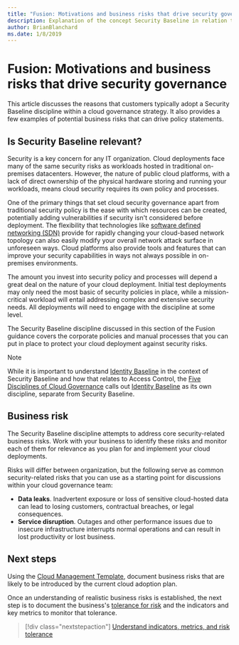 ```yaml
---
title: "Fusion: Motivations and business risks that drive security governance"
description: Explanation of the concept Security Baseline in relation to cloud governance
author: BrianBlanchard
ms.date: 1/8/2019
---
```


# Fusion: Motivations and business risks that drive security governance

This article discusses the reasons that customers typically adopt a Security Baseline discipline within a cloud governance strategy. It also provides a few examples of potential business risks that can drive policy statements.

## Is Security Baseline relevant?

Security is a key concern for any IT organization. Cloud deployments face many of the same security risks as workloads hosted in traditional on-premises datacenters. However, the nature of public cloud platforms, with a lack of direct ownership of the physical hardware storing and running your workloads, means cloud security requires its own policy and processes.

One of the primary things that set cloud security governance apart from traditional security policy is the ease with which resources can be created, potentially adding vulnerabilities if security isn't considered before deployment. The flexibility that technologies like [software defined networking (SDN)](../../infrastructure/software-defined-networks/overview.md) provide for rapidly changing your cloud-based network topology can also easily modify your overall network attack surface in unforeseen ways. Cloud platforms also provide tools and features that can improve your security capabilities in ways not always possible in on-premises environments. 

The amount you invest into security policy and processes will depend a great deal on the nature of your cloud deployment. Initial test deployments may only need the most basic of security policies in place, while a mission-critical workload will entail addressing complex and extensive security needs. All deployments will need to engage with the discipline at some level.

The Security Baseline discipline discussed in this section of the Fusion guidance covers the corporate policies and manual processes that you can put in place to protect your cloud deployment against security risks.

> [!NOTE]
>While it is important to understand [Identity Baseline](../identity-baseline/overview.md) in the context of Security Baseline and how that relates to Access Control, the [Five Disciplines of Cloud Governance](../overview.md) calls out [Identity Baseline](../identity-baseline/overview.md) as its own discipline, separate from Security Baseline.

## Business risk

The Security Baseline discipline attempts to address core security-related business risks. Work with your business to identify these risks and monitor each of them for relevance as you plan for and implement your cloud deployments.

Risks will differ between organization, but the following serve as common security-related risks that you can use as a starting point for discussions within your cloud governance team:

- **Data leaks**. Inadvertent exposure or loss of sensitive cloud-hosted data can lead to losing customers, contractual breaches, or legal consequences.
- **Service disruption**. Outages and other performance issues due to insecure infrastructure interrupts normal operations and can result in lost productivity or lost business.

## Next steps

Using the [Cloud Management Template](./template.md), document business risks that are likely to be introduced by the current cloud adoption plan.

Once an understanding of realistic business risks is established, the next step is to document the business's [tolerance for risk](./metrics-tolerance.md) and the indicators and key metrics to monitor that tolerance.

> [!div class="nextstepaction"]
> [Understand indicators, metrics, and risk tolerance](./metrics-tolerance.md)
